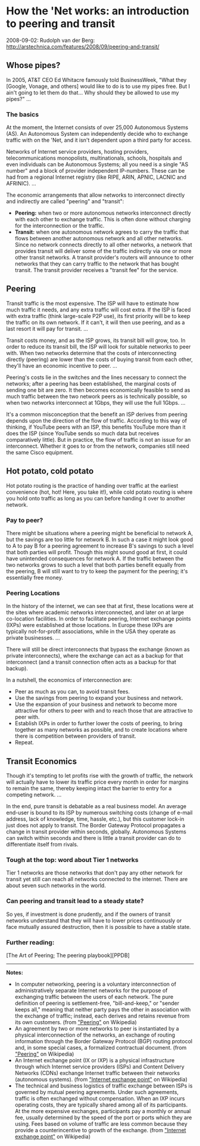 How the 'Net works: an introduction to peering and transit
==========================================================
2008-09-02: Rudolph van der Berg:
http://arstechnica.com/features/2008/09/peering-and-transit/


Whose pipes?
------------

In 2005, AT&T CEO Ed Whitacre famously told BusinessWeek, "What they
[Google, Vonage, and others] would like to do is to use my pipes free.
But I ain't going to let them do that... Why should they be allowed to
use my pipes?" ...


### The basics

At the moment, the Internet consists of over 25,000 Autonomous Systems
(AS). An Autonomous System can independently decide who to exchange
traffic with on the 'Net, and it isn't dependent upon a third party for
access.

Networks of Internet service providers, hosting providers,
telecommunications monopolists, multinationals, schools, hospitals and
even individuals can be Autonomous Systems; all you need is a single "AS
number" and a block of provider independent IP-numbers. These can be had
from a regional Internet registry (like RIPE, ARIN, APNIC, LACNIC and
AFRINIC). ...

The economic arrangements that allow networks to interconnect directly
and indirectly are called "peering" and "transit":

  - **Peering:** when two or more autonomous networks interconnect
    directly with each other to exchange traffic. This is often done
    without charging for the interconnection or the traffic.
  - **Transit:** when one autonomous network agrees to carry the traffic
    that flows between another autonomous network and all other
    networks. Since no network connects directly to all other networks,
    a network that provides transit will deliver some of the traffic
    indirectly via one or more other transit networks. A transit
    provider's routers will announce to other networks that they can
    carry traffic to the network that has bought transit. The transit
    provider receives a "transit fee" for the service.


Peering
-------

Transit traffic is the most expensive. The ISP will have to estimate how
much traffic it needs, and any extra traffic will cost extra. If the ISP
is faced with extra traffic (think large-scale P2P use), its first
priority will be to keep the traffic on its own network. If it can't, it
will then use peering, and as a last resort it will pay for transit. ...

Transit costs money, and as the ISP grows, its transit bill will grow,
too. In order to reduce its transit bill, the ISP will look for suitable
networks to peer with. When two networks determine that the costs of
interconnecting directly (peering) are lower than the costs of buying
transit from each other, they'll have an economic incentive to peer. ...

Peering's costs lie in the switches and the lines necessary to connect
the networks; after a peering has been established, the marginal costs
of sending one bit are zero. It then becomes economically feasible to
send as much traffic between the two network peers as is technically
possible, so when two networks interconnect at 1Gbps, they will use the
full 1Gbps. ...

It's a common misconception that the benefit an ISP derives from peering
depends upon the direction of the flow of traffic. According to this way
of thinking, if YouTube peers with an ISP, this benefits YouTube more
than it does the ISP (since YouTube sends so much data but receives
comparatively little). But in practice, the flow of traffic is not an
issue for an interconnect. Whether it goes to or from the network,
companies still need the same Cisco equipment.


Hot potato, cold potato
-----------------------

Hot potato routing is the practice of handing over traffic at the
earliest convenience (hot, hot! Here, you take it!), while cold potato
routing is where you hold onto traffic as long as you can before handing
it over to another network.


### Pay to peer?

There might be situations where a peering might be beneficial to network
A, but the savings are too little for network B. In such a case it might
look good to A to pay B for a peering agreement to increase B's savings
to such a level that both parties will profit. Though this might sound
good at first, it could have unintended consequences for network A. If
the traffic between the two networks grows to such a level that both
parties benefit equally from the peering, B will still want to try to
keep the payment for the peering; it's essentially free money.


### Peering Locations

In the history of the internet, we can see that at first, these
locations were at the sites where academic networks interconnected, and
later on at large co-location facilities. In order to facilitate
peering, Internet exchange points (IXPs) were established at those
locations. In Europe these IXPs are typically not-for-profit
associations, while in the USA they operate as private businesses. ...

There will still be direct interconnects that bypass the exchange (known
as private interconnects), where the exchange can act as a backup for
that interconnect (and a transit connection often acts as a backup for
that backup).

In a nutshell, the economics of interconnection are:

  - Peer as much as you can, to avoid transit fees.
  - Use the savings from peering to expand your business and network.
  - Use the expansion of your business and network to become more
    attractive for others to peer with and to reach those that are
    attractive to peer with.
  - Establish IXPs in order to further lower the costs of peering, to
    bring together as many networks as possible, and to create locations
    where there is competition between providers of transit.
  - Repeat.


Transit Economics
-----------------

Though it's tempting to let profits rise with the growth of traffic, the
network will actually have to lower its traffic price every month in
order for margins to remain the same, thereby keeping intact the barrier
to entry for a competing network. ...

In the end, pure transit is debatable as a real business model. An
average end-user is bound to its ISP by numerous switching costs (change
of e-mail address, lack of knowledge, time, hassle, etc.), but this
customer lock-in just does not apply to transit. The Border Gateway
Protocol propagates a change in transit provider within seconds,
globally. Autonomous Systems can switch within seconds and there is
little a transit provider can do to differentiate itself from rivals.


### Tough at the top: word about Tier 1 networks

Tier 1 networks are those networks that don't pay any other network for
transit yet still can reach all networks connected to the internet.
There are about seven such networks in the world.


### Can peering and transit lead to a steady state?

So yes, if investment is done prudently, and if the owners of transit
networks understand that they will have to lower prices continuously or
face mutually assured destruction, then it is possible to have a stable
state.


### Further reading:

[The Art of Peering; The peering playbook][PPDB]

[PPB]: http://www.blogg.ch/uploads/peering-playbook.pdf


---

**Notes:**

- In computer networking, peering is a voluntary interconnection of
  administratively separate Internet networks for the purpose of
  exchanging traffic between the users of each network. The pure
  definition of peering is settlement-free, "bill-and-keep," or "sender
  keeps all," meaning that neither party pays the other in association
  with the exchange of traffic; instead, each derives and retains
  revenue from its own customers. (from ["Peering"][WP-PEERING] on
  Wikipedia)
- An agreement by two or more networks to peer is instantiated by a
  physical interconnection of the networks, an exchange of routing
  information through the Border Gateway Protocol (BGP) routing protocol
  and, in some special cases, a formalized contractual document. (from
  ["Peering"][WP-PEERING] on Wikipedia)
- An Internet exchange point (IX or IXP) is a physical infrastructure
  through which Internet service providers (ISPs) and Content Delivery
  Networks (CDNs) exchange Internet traffic between their networks
  (autonomous systems). (from ["Internet exchange point"][WP-IXP] on
  Wikipedia)
- The technical and business logistics of traffic exchange between ISPs
  is governed by mutual peering agreements. Under such agreements,
  traffic is often exchanged without compensation. When an IXP incurs
  operating costs, they are typically shared among all of its
  participants. At the more expensive exchanges, participants pay a
  monthly or annual fee, usually determined by the speed of the port or
  ports which they are using. Fees based on volume of traffic are less
  common because they provide a counterincentive to growth of the
  exchange. (from ["Internet exchange point"][WP-IXP] on Wikipedia)

[WP-PEERING]: https://en.wikipedia.org/wiki/Peering
[WP-IXP]: https://en.wikipedia.org/wiki/Internet_exchange_point
